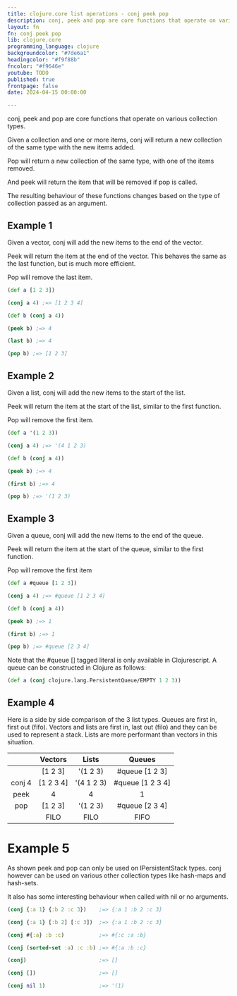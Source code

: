 ```yaml
---
title: clojure.core list operations - conj peek pop
description: conj, peek and pop are core functions that operate on various collection types and provide stack semantics.
layout: fn
fn: conj peek pop
lib: clojure.core
programming_language: clojure
backgroundcolor: "#7de6a1"
headingcolor: "#f9f88b"
fncolor: "#f9646e"
youtube: TODO
published: true
frontpage: false
date: 2024-04-15 00:00:00

---
```


conj, peek and pop are core functions that operate on various collection types.

Given a collection and one or more items, conj will return a new collection of the same type with the new items added.

Pop will return a new collection of the same type, with one of the items removed.

And peek will return the item that will be removed if pop is called.

The resulting behaviour of these functions changes based on the type of collection passed as an argument.

## Example 1

Given a vector, conj will add the new items to the end of the vector.

Peek will return the item at the end of the vector. This behaves the same as the last function, but is much more efficient.

Pop will remove the last item.

```clojure
(def a [1 2 3])

(conj a 4) ;=> [1 2 3 4]

(def b (conj a 4))

(peek b) ;=> 4

(last b) ;=> 4

(pop b) ;=> [1 2 3]
```

## Example 2

Given a list, conj will add the new items to the start of the list.

Peek will return the item at the start of the list, similar to the first function.

Pop will remove the first item.

```clojure
(def a '(1 2 3))

(conj a 4) ;=> '(4 1 2 3)

(def b (conj a 4))

(peek b) ;=> 4

(first b) ;=> 4

(pop b) ;=> '(1 2 3)
```

## Example 3

Given a queue, conj will add the new items to the end of the queue.

Peek will return the item at the start of the queue, similar to the first function.

Pop will remove the first item

```clojure
(def a #queue [1 2 3])

(conj a 4) ;=> #queue [1 2 3 4]

(def b (conj a 4))

(peek b) ;=> 1

(first b) ;=> 1

(pop b) ;=> #queue [2 3 4]
```

Note that the #queue [] tagged literal is only available in Clojurescript. A queue can be constructed in Clojure as follows:

```clojure
(def a (conj clojure.lang.PersistentQueue/EMPTY 1 2 3))
```

## Example 4

Here is a side by side comparison of the 3 list types. Queues are first in, first out (fifo). Vectors and lists are first in, last out (filo) and they can be used to represent a stack. Lists are more performant than vectors in this situation.

|        | Vectors   | Lists      | Queues           |
|:------:|:---------:|:----------:|:----------------:|
|        | [1 2 3]   | '(1 2 3)   | #queue [1 2 3]   |
| conj 4 | [1 2 3 4] | '(4 1 2 3) | #queue [1 2 3 4] |
| peek   | 4         | 4          | 1                |
| pop    | [1 2 3]   | '(1 2 3)   | #queue [2 3 4]   |
|        | FILO      | FILO       | FIFO             |

# Example 5

As shown peek and pop can only be used on IPersistentStack types. conj however can be used on various other collection types like hash-maps and hash-sets.

It also has some interesting behaviour when called with nil or no arguments.

```clojure
(conj {:a 1} {:b 2 :c 3})    ;=> {:a 1 :b 2 :c 3}

(conj {:a 1} [:b 2] [:c 3])  ;=> {:a 1 :b 2 :c 3}

(conj #{:a} :b :c)           ;=> #{:c :a :b}

(conj (sorted-set :a) :c :b) ;=> #{:a :b :c}

(conj)                       ;=> []

(conj [])                    ;=> []

(conj nil 1)                 ;=> '(1)
```
